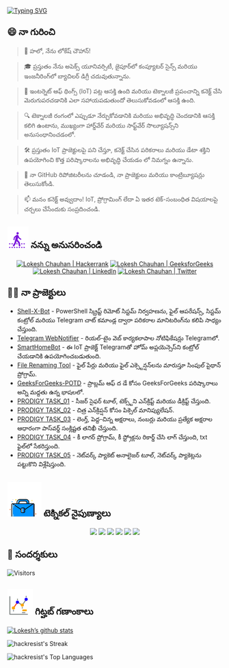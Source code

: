 [![Typing SVG](https://readme-typing-svg.demolab.com?font=Fira+Code&pause=1000&center=true&vCenter=true&width=735&lines=%F0%9F%91%8B%E0%B0%B9%E0%B0%B2%E0%B1%8B+%E0%B0%B8%E0%B0%82%E0%B0%A6%E0%B0%B0%E0%B1%8D%E0%B0%B6%E0%B0%95%E0%B1%81%E0%B0%B2%E0%B1%81.+%E0%B0%87%E0%B0%95%E0%B1%8D%E0%B0%95%E0%B0%A1%E0%B0%95%E0%B1%81+%E0%B0%B8%E0%B1%8D%E0%B0%B5%E0%B0%BE%E0%B0%97%E0%B0%A4%E0%B0%82!%F0%9F%91%8B;%F0%9F%9A%80+%E0%B0%AE%E0%B0%A8%E0%B0%82+%E0%B0%95%E0%B0%B2%E0%B0%BF%E0%B0%B8%E0%B0%BF+%E0%B0%97%E0%B1%8A%E0%B0%AA%E0%B1%8D%E0%B0%AA%E0%B0%A6%E0%B0%A8%E0%B0%82+%E0%B0%B8%E0%B1%83%E0%B0%B7%E0%B1%8D%E0%B0%9F%E0%B0%BF%E0%B0%A6%E0%B1%8D%E0%B0%A6%E0%B0%BE%E0%B0%82!+%F0%9F%9A%80;%E2%9C%A8%E0%B0%B8%E0%B0%BE%E0%B0%82%E0%B0%95%E0%B1%87%E0%B0%A4%E0%B0%BF%E0%B0%95+%E0%B0%AA%E0%B1%8D%E0%B0%B0%E0%B0%AA%E0%B0%82%E0%B0%9A%E0%B0%82%E0%B0%B2%E0%B1%8B+%E0%B0%AE%E0%B0%B0%E0%B0%BF%E0%B0%AF%E0%B1%81+%E0%B0%A6%E0%B0%BE%E0%B0%A8%E0%B0%BF+%E0%B0%AA%E0%B0%B0%E0%B0%BF%E0%B0%A7%E0%B0%BF%E0%B0%95%E0%B0%BF+%E0%B0%AE%E0%B0%BF%E0%B0%82%E0%B0%9A%E0%B0%BF.+%E2%9C%A8)](https://git.io/typing-svg)

## 😄 నా గురించి
> 👋 హలో, నేను లోకేష్ చౌహాన్!

> 🎓 ప్రస్తుతం నేను అపెక్స్ యూనివర్సిటీ, జైపూర్‌లో కంప్యూటర్ సైన్స్ మరియు ఇంజనీరింగ్‌లో బ్యాచిలర్ డిగ్రీ చదువుతున్నాను.

> 🌟 ఇంటర్నెట్ ఆఫ్ థింగ్స్ (IoT) పట్ల ఆసక్తి ఉంది మరియు టెక్నాలజీ ప్రపంచాన్ని కనెక్ట్ చేసి మెరుగుపరచడానికి ఎలా సహాయపడుతుందో తెలుసుకోవడంలో ఆసక్తి ఉంది.

> 🔍 టెక్నాలజీ రంగంలో ఎప్పుడూ నేర్చుకోవడానికి మరియు అభివృద్ధి చెందడానికి ఆసక్తి కలిగి ఉంటాను, ముఖ్యంగా హార్డ్‌వేర్ మరియు సాఫ్ట్‌వేర్ సొల్యూషన్స్‌ని అనుసంధానించడంలో.

> 🛠 ప్రస్తుతం IoT ప్రాజెక్టులపై పని చేస్తూ, కనెక్ట్ చేసిన పరికరాలు మరియు డేటా శక్తిని ఉపయోగించి కొత్త పరిష్కారాలను అభివృద్ధి చేయడం లో నిమగ్నం ఉన్నాను.

> 🔭 నా GitHub రిపోజిటరీలను చూడండి, నా ప్రాజెక్టులు మరియు కాంట్రిబ్యూషన్లు తెలుసుకోండి.

> 📫 మనం కనెక్ట్ అవ్వుదాం! IoT, ప్రోగ్రామింగ్ లేదా ఏ ఇతర టెక్-సంబంధిత విషయాలపై చర్చలు చేసేందుకు సంప్రదించండి.

<!--
<p align="center">
  <a href="https://www.linkedin.com/in/lokeshchauhanapex/"><img src="https://img.shields.io/badge/Linkedin-10000?style=plastic&logo=LinkedIn&logoColor=FFFFFF&labelColor=2A79D7&color=2A79D7" alt="Lokesh Chauhan | LinkedIn"/></a>
  -->
  
## ![Follow Me](/icon/follow.svg) నన్ను అనుసరించండి
<p>
<p align="center">
    <a href="https://www.hackerrank.com/profile/lokeshchauhan"><img src="https://img.shields.io/badge/Hackerrank-100000?style=plastic&logo=hackerrank&logoColor=FFFFFF&labelColor=42BA3D&color=0EA608" alt="Lokesh Chauhan | Hackerrank"/></a>
    <a href="https://auth.geeksforgeeks.org/user/lokeshchauhan"><img src="https://img.shields.io/badge/GeeksforGeeks-100000?style=plastic&logo=geeksforgeeks&logoColor=FFFFFF&labelColor=42BA3D&color=23891F" alt="Lokesh Chauhan | GeeksforGeeks"/></a>
  <a href="https://www.linkedin.com/in/lokeshchauhanapex/"><img src="https://img.shields.io/badge/Linkedin-10000?style=plastic&logo=LinkedIn&logoColor=FFFFFF&labelColor=2A79D7&color=2A79D7" alt="Lokesh Chauhan | LinkedIn"/></a>
<a href="https://x.com/dev_lokesh_"><img src="https://img.shields.io/badge/Twitter-100000?style=plastic&logo=x&logoColor=ffffff&labelColor=000000&color=0e1525" alt="Lokesh Chauhan | Twitter"/>
    </a>
</p>

## 👨‍💻 నా ప్రాజెక్టులు
* [Shell-X-Bot](https://github.com/HackResist/Shell-X-bot) - PowerShell స్క్రిప్ట్ రిమోట్ సిస్టమ్ నిర్వహణను, ఫైల్ ఆపరేషన్స్, సిస్టమ్ కంట్రోల్ మరియు Telegram చాట్ కమాండ్ల ద్వారా పరికరాల మానిటరింగ్‌ను కలిపి సాధ్యం చేస్తుంది.
* [Telegram WebNotifier](https://github.com/HackResist/Telegram_WebNotifier) - రియల్-టైం వెబ్ కార్యకలాపాల నోటిఫికేషన్లు Telegramలో.
* [SmartHomeBot](https://github.com/HackResist/SmartHomeBot) - ఈ IoT ప్రాజెక్ట్ Telegramతో హోమ్ అప్లయెన్సెస్‌ని కంట్రోల్ చేయడానికి ఉపయోగించబడుతుంది.
* [File Renaming Tool](https://github.com/HackResist/File-Renaming-Tool) - ఫైల్ పేర్లు మరియు ఫైల్ ఎక్స్టెన్షన్‌లను మారుస్తూ సింపుల్ పైథాన్ ప్రోగ్రామ్.
* [GeeksForGeeks-POTD](https://github.com/HackResist/GeeksForGeeks-POTD) - ప్రాబ్లమ్ ఆఫ్ ద డే కోసం GeeksForGeeks పరిష్కారాలు అన్ని మద్దతు ఉన్న భాషలలో.
* [PRODIGY TASK_01](https://github.com/HackResist/PRODIGY_CS_01) - సీజర్ సైఫర్ టూల్, టెక్స్ట్‌ని ఎన్‌క్రిప్ట్ మరియు డీక్రిప్ట్ చేస్తుంది.
* [PRODIGY TASK_02](https://github.com/HackResist/PRODIGY_CS_02) - చిత్ర ఎన్‌క్రిప్షన్ కోసం పిక్సెల్ మానిప్యులేషన్.
* [PRODIGY TASK_03](https://github.com/HackResist/PRODIGY_CS_03) - లెంగ్త్, పెద్ద-చిన్న అక్షరాలు, నంబర్లు మరియు ప్రత్యేక అక్షరాల ఆధారంగా పాస్‌వర్డ్ సంక్లిష్టత తనిఖీ చేస్తుంది.
* [PRODIGY TASK_04](https://github.com/HackResist/PRODIGY_CS_04) - కీ లాగర్ ప్రోగ్రామ్, కీ స్ట్రోక్లను రికార్డ్ చేసి లాగ్ చేస్తుంది, txt ఫైల్‌లో సేకరిస్తుంది.
* [PRODIGY TASK_05](https://github.com/HackResist/PRODIGY_CS_05) - నెట్‌వర్క్ ప్యాకెట్ అనాలైజర్ టూల్, నెట్‌వర్క్ ప్యాకెట్లను పట్టుకొని విశ్లేషిస్తుంది.

## ![Technical Skills](/icon/Skill.svg) టెక్నికల్ నైపుణ్యాలు
<p align="center">
  <a href="https://www.open-std.org/JTC1/SC22/WG14/">
    <img src="https://skillicons.dev/icons?i=c" /></a>
 <a href=https://www.oracle.com/java/">
    <img src="https://skillicons.dev/icons?i=java" /></a>
 <a href="https://isocpp.org/">
    <img src="https://skillicons.dev/icons?i=cpp" /></a>
<a href="https://www.python.org/">
    <img src="https://skillicons.dev/icons?i=py" /></a>
<a href="https://www.gnu.org/software/bash/">
    <img src="https://skillicons.dev/icons?i=bash" /></a>
  <a href="https://ecma-international.org/publications-and-standards/standards/ecma-262/">
    <img src="https://skillicons.dev/icons?i=js" /></a>
</p>

## 👀 సందర్శకులు
![Visitors](https://moe-counter.glitch.me/get/@HackResist?theme=rule34)

## ![Github Stats](/icon/graph.svg) గిట్హబ్ గణాంకాలు
[![Lokesh’s github stats](https://github-readme-stats.vercel.app/api?username=HackResist&show_icons=true&theme=dark&count_private=true)](https://github.com/HackResist)

 ![hackresist's Streak](https://github-readme-streak-stats.herokuapp.com/?user=hackresist&theme=cobalt&hide_border=false)

  ![hackresist's Top Languages](https://github-readme-stats.vercel.app/api/top-langs/?username=hackresist&theme=cobalt&show_icons=true&hide_border=false&layout=compact)
